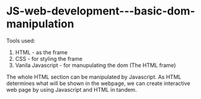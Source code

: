 # JS-web-development---basic-dom-manipulation
Tools used:
1. HTML - as the frame
2. CSS - for styling the frame
3. Vanila Javascript - for manupulating the dom (The HTML frame)

The whole HTML section can be manipulated by Javascript. As HTML determines what will be shown in the webpage, we can create interactive web page by using Javascript and HTML in tandem.
